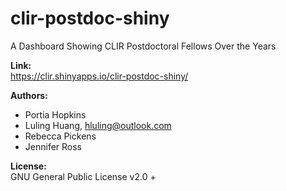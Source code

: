 # clir-postdoc-shiny
A Dashboard Showing CLIR Postdoctoral Fellows Over the Years

**Link:**<br>
https://clir.shinyapps.io/clir-postdoc-shiny/

**Authors:**<br>

* Portia Hopkins
* Luling Huang, hluling@outlook.com
* Rebecca Pickens
* Jennifer Ross

**License:**<br>
GNU General Public License v2.0 +

